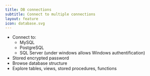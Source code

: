 ```yaml
---
title: DB connections
subtitle: Connect to multiple connections
layout: feature
icon: database.svg
---
```


* Connect to:
  * MySQL
  * PostgreSQL
  * SQL Server (under windows allows Windows authentification)
* Stored encrypted password
* Browse database structure
* Explore tables, views, stored procedures, functions
